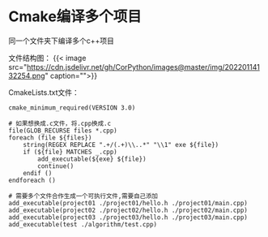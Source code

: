 # Cmake编译多个项目

同一个文件夹下编译多个c++项目
<!--more-->
文件结构图：
{{< image src="https://cdn.jsdelivr.net/gh/CorPython/images@master/img/20220114132254.png" caption="">}}

CmakeLists.txt文件：
```
cmake_minimum_required(VERSION 3.0)

# 如果想换成.c文件，将.cpp换成.c
file(GLOB_RECURSE files *.cpp)
foreach (file ${files})
    string(REGEX REPLACE ".+/(.+)\\..*" "\\1" exe ${file})
    if (${file} MATCHES _.cpp)
        add_executable(${exe} ${file})
        continue()
    endif ()
endforeach ()
 
# 需要多个文件合作生成一个可执行文件,需要自己添加
add_executable(project01 ./project01/hello.h ./project01/main.cpp)
add_executable(project02 ./project02/hello.h ./project02/main.cpp)
add_executable(project03 ./project03/hello.h ./project03/main.cpp)
add_executable(test ./algorithm/test.cpp)
```


